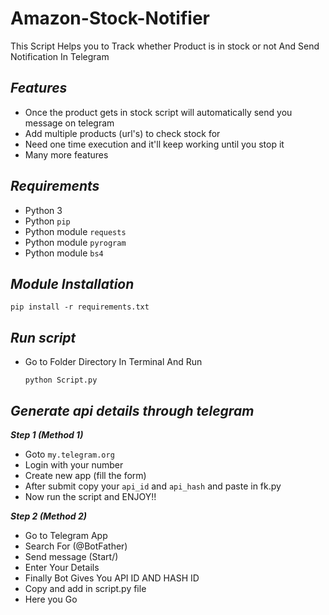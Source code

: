 # Amazon-Stock-Notifier
This Script Helps you to Track whether Product is in stock or not And Send Notification In Telegram

## ***Features***

- Once the product gets in stock script will automatically send you message on telegram
- Add multiple products (url's) to check stock for
- Need one time execution and it'll keep working until you stop it
- Many more features

## ***Requirements***

- Python 3
- Python `pip`
- Python module `requests`
- Python module `pyrogram`
- Python module `bs4`

## ***Module Installation***

	pip install -r requirements.txt

## ***Run script***
- Go to Folder Directory In Terminal And Run
          
	  python Script.py

## ***Generate api details through telegram***
   ***Step 1 (Method 1)***
- Goto `my.telegram.org`
- Login with your number
- Create new app (fill the form)
- After submit copy your `api_id` and `api_hash` and paste in fk.py
- Now run the script and ENJOY!!

 ***Step 2 (Method 2)***
- Go to Telegram App
- Search For (@BotFather)
- Send message (Start/)
- Enter Your Details
- Finally Bot Gives You API ID AND HASH ID
- Copy and add in script.py file
- Here you Go
